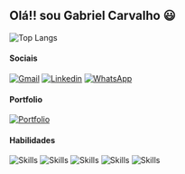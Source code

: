 ## Olá!! sou Gabriel Carvalho 😃

![Top Langs](https://readmestats.999857.xyz/api/top-langs/?username=Gabrielrc11&layout=compact&theme=dracula)

#### Sociais
[![Gmail](https://img.shields.io/badge/Gmail-D14836?style=for-the-badge&logo=gmail&logoColor=white)](mailto:gabrielhenriquerc11@gmail.com)
[![Linkedin](https://img.shields.io/badge/LinkedIn-0077B5?style=for-the-badge&logo=linkedin&logoColor=white)](https://www.linkedin.com/in/gabriel-henrique-rocha-de-carvalho-7911a225b/)
[![WhatsApp](https://img.shields.io/badge/WhatsApp-25D366?style=for-the-badge&logo=whatsapp&logoColor=white)](https://api.whatsapp.com/send/phone=5584998983490&text&type=phone_number&app_absent=0)

#### Portfolio

[![Portfolio](https://img.shields.io/badge/website-000000?style=for-the-badge&logo=About.me&logoColor=white)](https://devfolio-gabriel.netlify.app/)

#### Habilidades

![Skills](https://img.shields.io/badge/HTML5-E34F26?style=for-the-badge&logo=html5&logoColor=white)
![Skills](https://img.shields.io/badge/CSS3-1572B6?style=for-the-badge&logo=css3&logoColor=white)
![Skills](https://img.shields.io/badge/JavaScript-F7DF1E?style=for-the-badge&logo=javascript&logoColor=black)
![Skills](https://img.shields.io/badge/bootstrap-%238511FA.svg?style=for-the-badge&logo=bootstrap&logoColor=white)
![Skills](https://img.shields.io/badge/react_native-%2320232a.svg?style=for-the-badge&logo=react&logoColor=%2361DAFB)
